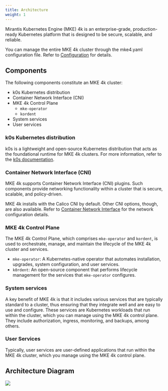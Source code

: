```yaml
---
title: Architecture
weight: 1
---
```


Mirantis Kubernetes Engine (MKE) 4k is an enterprise-grade, production-ready
Kubernetes platform that is designed to be secure, scalable, and reliable.

You can manage the entire MKE 4k cluster through the mke4.yaml configuration
file. Refer to [Configuration](../configuration) for details.

## Components

The following components constitute an MKE 4k cluster:

- k0s Kubernetes distribution
- Container Network Interface (CNI)
- MKE 4k Control Plane
  - `mke-operator`
  - `kordent`
- System services
- User services

### k0s Kubernetes distribution

k0s is a lightweight and open-source Kubernetes distribution that acts as the
foundational runtime for MKE 4k clusters. For more information, refer to the
[k0s documentation](https://docs.k0sproject.io/stable/).

### Container Network Interface (CNI)

MKE 4k supports Container Network Interface (CNI) plugins. Such components
provide networking functionality within a cluster that is secure, scalable, and
policy-driven.

MKE 4k installs with the Calico CNI by default. Other CNI options, though, are also available. Refer to [Container Network
Interface](../../configuration/container-network-interface) for the network configuration details.

### MKE 4k Control Plane

The MKE 4k Control Plane, which comprises `mke-operator` and `kordent`,
is used to orchestrate, manage, and maintain the lifecycle of the MKE 4k
cluster and services.

- `mke-operator`: A Kubernetes-native operator that automates installation,
  upgrades, system configuration, and user services.
- `k0rdent`: An open-source component that performs lifecycle management for
  the services that `mke-operator` configures.

### System services

A key benefit of MKE 4k is that it includes various services that are typically
standard to a cluster, thus ensuring that they integrate well and are easy to
use and configure. These services are Kubernetes workloads that run within the
cluster, which you can manage using the MKE 4k control plane. They include
authorization, ingress, monitoring, and backups, among others.

### User Services

Typically, user services are user-defined applications that run within the MKE
4k cluster, which you manage using the MKE 4k control plane.

## Architecture Diagram

<img src="/mke-docs/images/mke4-architecture.drawio.svg" id="myBtn"></img>

<div id="myModal" class="modal">
  <div class="modal-content">
    <span class="close">&times;</span>
    <img src="/mke-docs/images/mke4-architecture.drawio.svg">
  </div>
</div>

<script>
var modal = document.getElementById("myModal");
var btn = document.getElementById("myBtn");
var span = document.getElementsByClassName("close")[0];

// When the user clicks the button, open the modal
btn.onclick = function() {
  modal.style.display = "block";
}

// When the user clicks on <span> (x), close the modal
span.onclick = function() {
  modal.style.display = "none";
}

// When the user clicks anywhere outside of the modal, close it
window.onclick = function(event) {
  if (event.target == modal) {
    modal.style.display = "none";
  }
}
</script>

<style>
.modal {
  display: none; /* Hidden by default */
  position: fixed; /* Stay in place */
  z-index: 1; /* Sit on top */
  padding-top: 100px; /* Location of the box */
  left: 0;
  top: 0;
  width: 90%; /* Full width */
  height: 90%; /* Full height */
  overflow: auto; /* Enable scroll if needed */
  background-color: rgb(0,0,0); /* Fallback color */
  background-color: rgba(0,0,0,0.4); /* Black w/ opacity */
}

/* Modal Content */
.modal-content {
  background-color: #fefefe;
  margin: auto;
  padding: 20px;
  border: 1px solid #888;
  width: 80%;
}

/* The Close Button */
.close {
  color: #aaaaaa;
  float: right;
  font-size: 28px;
  font-weight: bold;
}

.close:hover,
.close:focus {
  color: #000;
  text-decoration: none;
  cursor: pointer;
}
</style>